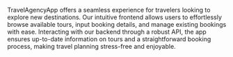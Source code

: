 TravelAgencyApp offers a seamless experience for travelers looking to explore new destinations. Our intuitive frontend allows users to effortlessly browse available tours, input booking details, and manage existing bookings with ease. Interacting with our backend through a robust API, the app ensures up-to-date information on tours and a straightforward booking process, making travel planning stress-free and enjoyable.